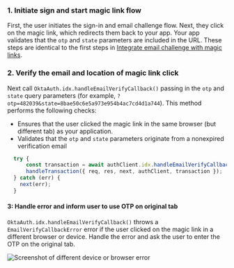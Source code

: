 ### 1. Initiate sign and start magic link flow

First, the user initiates the sign-in and email challenge flow. Next, they click on the magic link, which redirects them back to your app. Your app validates that the `otp` and `state` parameters are included in the URL. These steps are identical to the first steps in [Integrate email challenge with magic links](#integrate-email-challenge-with-magic-links).


### 2. Verify the email and location of magic link click

Next call `OktaAuth.idx.handleEmailVerifyCallback()` passing in the `otp` and `state` query parameters (for example, `?otp=482039&state=8bae50c6e5a973e954b4ac7cd4d1a744`). This method performs the following checks:

* Ensures that the user clicked the magic link in the same browser (but different tab) as your application.
* Validates that the `otp` and `state` parameters originate from a nonexpired verification email


```javascript
  try {
      const transaction = await authClient.idx.handleEmailVerifyCallback(search);
      handleTransaction({ req, res, next, authClient, transaction });
  } catch (err) {
    next(err);
  }

```

#### 3: Handle error and inform user to use OTP on original tab

`OktaAuth.idx.handleEmailVerifyCallback()` throws a `EmailVerifyCallbackError` error if the user clicked on the magic link in a different browser or device. Handle the error and ask the user to enter the OTP on the original tab.

<div class="common-image-format">

![Screenshot of different device or browser error](/img/authenticators/authenticators-email-magic-link-error.png)

</div>
